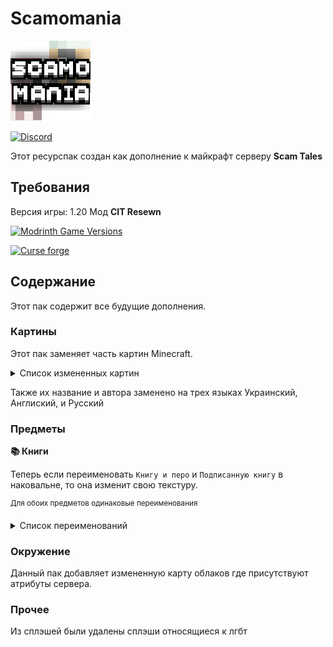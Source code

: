 # Scamomania
![Логотип Ресурспака.](Scamomania/pack.png) 

[![Discord](https://img.shields.io/discord/1037240667484733471?logo=discord&label=Scam%20%7C%20%D0%94%D0%B8%D1%81%D0%BA%D0%BE%D1%80%D0%B4%20%D1%81%D0%B5%D1%80%D0%B2%D0%B5%D1%80)](https://discord.gg/w6JYZTRpuj)

Этот ресурспак создан как дополнение к майкрафт серверу **Scam Tales** 

## Требования
Версия игры: 1.20
Мод **CIT Resewn**

[![Modrinth Game Versions](https://img.shields.io/modrinth/game-versions/otVJckYQ?logo=modrinth&label=CIT%20Resewn)](https://modrinth.com/mod/cit-resewn/version/1.1.3+1.20)

[![Curse forge](https://img.shields.io/modrinth/game-versions/otVJckYQ?logo=curseforge&logoColor=orange&label=CIT%20Resewn&color=orange)
](https://www.curseforge.com/minecraft/mc-mods/cit-resewn/files?version=1.20)

## Содержание
Этот пак содержит все будущие дополнения.

### Картины
Этот пак заменяет часть картин Minecraft.
<details>

<summary>Список измененных картин</summary>

`burning_skull` 

`creebet`

`fighters`

`pigscene`

`skeleton`

`void`

`wanderer`

`wither`

</details>

Также их название и автора заменено на трех языках Украинский, Англиский, и Русский

### Предметы
**📚 Книги**

Теперь если переименовать `Книгу и перо` и `Подписанную книгу` в наковальне, то она изменит свою текстуру.

<sup>Для обоих предметов одинаковые переименования</sup>
<details>

<summary>Список переименований</summary>

`Записка` 

`Свиток`

`Планшетка`

</details>


### Окружение
Данный пак добавляет измененную карту облаков где присутствуют атрибуты сервера.

### Прочее
Из сплэшей были удалены сплэши относящиеся к лгбт

